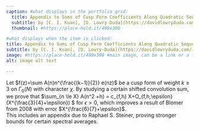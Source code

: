 ```yaml
---
caption: #what displays in the portfolio grid:
  title: Appendix to Sums of Cusp Form Coefficients Along Quadratic Sequences
  subtitle: by [C. I. Kuan], [D. Lowry-Duda](https://davidlowryduda.com/), and [A. Walker](https://awwalker.com/),
  thumbnail: #https://place-hold.it/400x300

#what displays when the item is clicked:
title: Appendix to Sums of Cusp Form Coefficients Along Quadratic Sequences
subtitle: by [C. I. Kuan], [D. Lowry-Duda](https://davidlowryduda.com/), and [A. Walker](https://awwalker.com/)
image: #https://place-hold.it/400x300 #main image, can be a link or a file in assets/img/portfolio
alt: image alt text

---
```

Let $f(z)=\sum A(n)n^{\frac{(k−1)}{2}} e(nz)$ be a cusp form of weight $k\ge3$ on $\Gamma_0(N)$ with character $\chi$. By studying a certain shifted convolution sum, we prove that $\sum_{n \le X} A(n^2 +h) = c_{f,h} X+O_{f,h,\epsilon}(X^{\frac{3}{4}+\epsilon}) $ for $\epsilon >0$, which improves a result of Blomer from 2008 with error $X^{\frac{6}{7}+\epsilon}$.  
This includes an appendix due to Raphael S. Steiner, proving stronger bounds for certain spectral averages.
